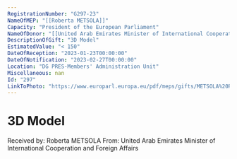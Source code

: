 ```yaml
---
RegistrationNumber: "G297-23"
NameOfMEP: "[[Roberta METSOLA]]"
Capacity: "President of the European Parliament"
NameOfDonor: "[[United Arab Emirates Minister of International Cooperation and Foreign Affairs]]"
DescriptionOfGift: "3D Model"
EstimatedValue: "< 150"
DateOfReception: "2023-01-23T00:00:00"
DateOfNotification: "2023-02-27T00:00:00"
Location: "DG PRES-Members' Administration Unit"
Miscellaneous: nan
Id: "297"
LinkToPhoto: "https://www.europarl.europa.eu/pdf/meps/gifts/METSOLA%20Roberta_297-23.jpg#"
---
```


# 3D Model

Received by: Roberta METSOLA
From: United Arab Emirates Minister of International Cooperation and Foreign Affairs
